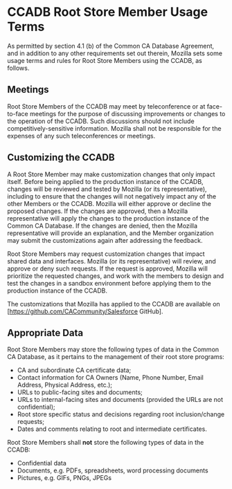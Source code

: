 # CCADB Root Store Member Usage Terms #

As permitted by section 4.1 (b) of the Common CA Database Agreement, and in
addition to any other requirements set out therein, Mozilla sets some usage
terms and rules for Root Store Members using the CCADB, as follows.

## Meetings ##

Root Store Members of the CCADB may meet by teleconference or
at face-to-face meetings for the purpose of discussing improvements or changes
to the operation of the CCADB. Such discussions should not include
competitively-sensitive information. Mozilla shall not be responsible for the
expenses of any such teleconferences or meetings.

## Customizing the CCADB ##

A Root Store Member may make customization changes that only impact itself.
Before being applied to the production instance of the CCADB,
changes will be reviewed and tested by Mozilla (or its representative),
including to ensure that the changes will not negatively impact any of the
other Members or the CCADB. Mozilla will either approve or decline
the proposed changes. If the changes are approved, then a Mozilla
representative will apply the changes to the production instance of the Common
CA Database. If the changes are denied, then the Mozilla representative will
provide an explanation, and the Member organization may submit the
customizations again after addressing the feedback.

Root Store Members may request customization changes that impact shared data
and interfaces. Mozilla (or its representative) will review, and approve or
deny such requests. If the request is approved, Mozilla will prioritize the
requested changes, and work with the members to design and test the changes in
a sandbox environment before applying them to the production instance of the
CCADB.

The customizations that Mozilla has applied to the CCADB are
available on [https://github.com/CACommunity/Salesforce GitHub].

## Appropriate Data ##

Root Store Members may store the following types of data in the Common CA
Database, as it pertains to the management of their root store programs:

* CA and subordinate CA certificate data;
* Contact information for CA Owners (Name, Phone Number, Email Address,
  Physical Address, etc.);
* URLs to public-facing sites and documents;
* URLs to internal-facing sites and documents (provided the URLs are not
  confidential);
* Root store specific status and decisions regarding root inclusion/change
  requests;
* Dates and comments relating to root and intermediate certificates.

Root Store Members shall **not** store the following types of data in the
CCADB:

* Confidential data
* Documents, e.g. PDFs, spreadsheets, word processing documents
* Pictures, e.g. GIFs, PNGs, JPEGs
